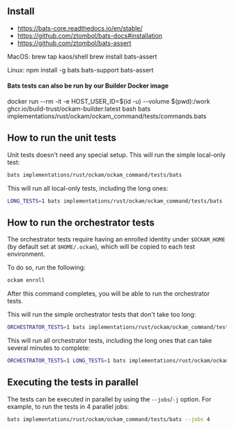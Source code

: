 ## Install

- https://bats-core.readthedocs.io/en/stable/
- https://github.com/ztombol/bats-docs#installation
- https://github.com/ztombol/bats-assert

MacOS:
  brew tap kaos/shell
  brew install bats-assert

Linux:
  npm install -g bats bats-support bats-assert

#### Bats tests can also be run by our Builder Docker image

docker run --rm -it -e HOST_USER_ID=$(id -u) --volume $(pwd):/work ghcr.io/build-trust/ockam-builder:latest bash
bats implementations/rust/ockam/ockam_command/tests/commands.bats

## How to run the unit tests

Unit tests doesn't need any special setup. This will run the simple local-only test:
```bash
bats implementations/rust/ockam/ockam_command/tests/bats
```

This will run all local-only tests, including the long ones:
```bash
LONG_TESTS=1 bats implementations/rust/ockam/ockam_command/tests/bats
```

## How to run the orchestrator tests

The orchestrator tests require having an enrolled identity under `$OCKAM_HOME` (by default set at `$HOME/.ockam`), which will be copied to each test environment.

To do so, run the following:

```bash
ockam enroll
```

After this command completes, you will be able to run the orchestrator tests.

This will run the simple orchestrator tests that don't take too long:
```bash
ORCHESTRATOR_TESTS=1 bats implementations/rust/ockam/ockam_command/tests/bats
```

This will run all orchestrator tests, including the long ones that can take several minutes to complete:
```bash
ORCHESTRATOR_TESTS=1 LONG_TESTS=1 bats implementations/rust/ockam/ockam_command/tests/bats
```

## Executing the tests in parallel

The tests can be executed in parallel by using the `--jobs`/`-j` option. For example, to run the tests in 4 parallel jobs:

```bash
bats implementations/rust/ockam/ockam_command/tests/bats --jobs 4
```
